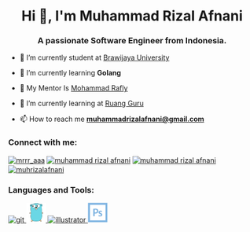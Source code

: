 <h1 align="center">Hi 👋, I'm Muhammad Rizal Afnani</h1>
<h3 align="center">A passionate Software Engineer from Indonesia.</h3>


- 🔭 I’m currently student at [Brawijaya University](https://ub.ac.id/)

- 🌱 I’m currently learning **Golang**

- 👯 My Mentor Is [Mohammad Rafly](https://github.com/mohammadrafly)

- 🤝 I’m currently learning at [Ruang Guru](https://camp.ruangguru.com/)

- 📫 How to reach me **muhammadrizalafnani@gmail.com**

<h3 align="left">Connect with me:</h3>
<p align="left">
<a href="https://twitter.com/mrrr_aaa" target="blank"><img align="center" src="https://raw.githubusercontent.com/rahuldkjain/github-profile-readme-generator/master/src/images/icons/Social/twitter.svg" alt="mrrr_aaa" height="30" width="40" /></a>
<a href="https://linkedin.com/in/muhammad rizal afnani" target="blank"><img align="center" src="https://raw.githubusercontent.com/rahuldkjain/github-profile-readme-generator/master/src/images/icons/Social/linked-in-alt.svg" alt="muhammad rizal afnani" height="30" width="40" /></a>
<a href="https://fb.com/muhammad rizal afnani" target="blank"><img align="center" src="https://raw.githubusercontent.com/rahuldkjain/github-profile-readme-generator/master/src/images/icons/Social/facebook.svg" alt="muhammad rizal afnani" height="30" width="40" /></a>
<a href="https://instagram.com/muhrizalafnani" target="blank"><img align="center" src="https://raw.githubusercontent.com/rahuldkjain/github-profile-readme-generator/master/src/images/icons/Social/instagram.svg" alt="muhrizalafnani" height="30" width="40" /></a>
</p>

<h3 align="left">Languages and Tools:</h3>
<p align="left"> <a href="https://git-scm.com/" target="_blank" rel="noreferrer"> <img src="https://www.vectorlogo.zone/logos/git-scm/git-scm-icon.svg" alt="git" width="40" height="40"/> </a> <a href="https://golang.org" target="_blank" rel="noreferrer"> <img src="https://raw.githubusercontent.com/devicons/devicon/master/icons/go/go-original.svg" alt="go" width="40" height="40"/> </a> <a href="https://www.adobe.com/in/products/illustrator.html" target="_blank" rel="noreferrer"> <img src="https://www.vectorlogo.zone/logos/adobe_illustrator/adobe_illustrator-icon.svg" alt="illustrator" width="40" height="40"/> </a> <a href="https://www.photoshop.com/en" target="_blank" rel="noreferrer"> <img src="https://raw.githubusercontent.com/devicons/devicon/master/icons/photoshop/photoshop-line.svg" alt="photoshop" width="40" height="40"/> </a> </p>
